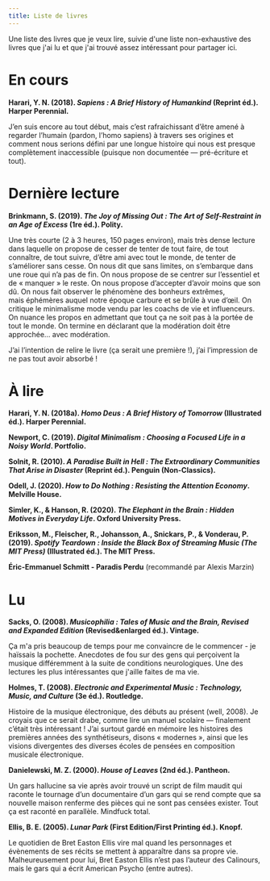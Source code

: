 ```yaml
---
title: Liste de livres
---
```

Une liste des livres que je veux lire, suivie d'une liste non-exhaustive des livres que j'ai lu et que j'ai trouvé assez intéressant pour partager ici.

# En cours
**Harari, Y. N. (2018). _Sapiens : A Brief History of Humankind_ (Reprint éd.). Harper Perennial.**

 J’en suis encore au tout début, mais c’est rafraichissant d’être amené à regarder l’humain (pardon, l’homo sapiens) à travers ses origines et comment nous serions défini par une longue histoire qui nous est presque complètement inaccessible (puisque non documentée — pré-écriture et tout).

# Dernière lecture
**Brinkmann, S. (2019). _The Joy of Missing Out : The Art of Self-Restraint in an Age of Excess_ (1re éd.). Polity.**

Une très courte (2 à 3 heures, 150 pages environ), mais très dense lecture dans laquelle on propose de cesser de tenter de tout faire, de tout connaître, de tout suivre, d’être ami avec tout le monde, de tenter de s’améliorer sans cesse. On nous dit que sans limites, on s’embarque dans une roue qui n’a pas de fin. On nous propose de se centrer sur l’essentiel et de « manquer » le reste. On nous propose d’accepter d’avoir moins que son dû. On nous fait observer le phénomène des bonheurs extrêmes, mais éphémères auquel notre époque carbure et se brûle à vue d’œil. On critique le minimalisme mode vendu par les coachs de vie et influenceurs. On nuance les propos en admettant que tout ça ne soit pas à la portée de tout le monde. On termine en déclarant que la modération doit être approchée… avec modération.  

J’ai l’intention de relire le livre (ça serait une première !), j’ai l’impression de ne pas tout avoir absorbé !

# À lire

**Harari, Y. N. (2018a). _Homo Deus : A Brief History of Tomorrow_ (Illustrated éd.). Harper Perennial.**

**Newport, C. (2019). _Digital Minimalism : Choosing a Focused Life in a Noisy World_. Portfolio.**

**Solnit, R. (2010). _A Paradise Built in Hell : The Extraordinary Communities That Arise in Disaster_ (Reprint éd.). Penguin (Non-Classics).**

**Odell, J. (2020). _How to Do Nothing : Resisting the Attention Economy_. Melville House.**

**Simler, K., & Hanson, R. (2020). _The Elephant in the Brain : Hidden Motives in Everyday Life_. Oxford University Press.**

**Eriksson, M., Fleischer, R., Johansson, A., Snickars, P., & Vonderau, P. (2019). _Spotify Teardown : Inside the Black Box of Streaming Music (The MIT Press)_ (Illustrated éd.). The MIT Press.**

**Éric-Emmanuel Schmitt - Paradis Perdu** (recommandé par Alexis Marzin)



# Lu
**Sacks, O. (2008). _Musicophilia : Tales of Music and the Brain, Revised and Expanded Edition_ (Revised&enlarged éd.). Vintage.**

 Ça m'a pris beaucoup de temps pour me convaincre de le commencer - je haïssais la pochette. Anecdotes de fou sur des gens qui perçoivent la musique différemment à la suite de conditions neurologiques. Une des lectures les plus intéressantes que j'aille faites de ma vie.

**Holmes, T. (2008). _Electronic and Experimental Music : Technology, Music, and Culture_ (3e éd.). Routledge.**

 Histoire de la musique électronique, des débuts au présent (well, 2008). Je croyais que ce serait drabe, comme lire un manuel scolaire — finalement c’était très intéressant ! J’ai surtout gardé en mémoire les histoires des premières années des synthétiseurs, disons « modernes », ainsi que les visions divergentes des diverses écoles de pensées en composition musicale électronique.

**Danielewski, M. Z. (2000). _House of Leaves_ (2nd éd.). Pantheon.**

 Un gars hallucine sa vie après avoir trouvé un script de film maudit qui raconte le tournage d’un documentaire d’un gars qui se rend compte que sa nouvelle maison renferme des pièces qui ne sont pas censées exister. Tout ça est raconté en parallèle. Mindfuck total.

**Ellis, B. E. (2005). _Lunar Park_ (First Edition/First Printing éd.). Knopf.**

 Le quotidien de Bret Easton Ellis vire mal quand les personnages et évènements de ses récits se mettent à apparaître dans sa propre vie. Malheureusement pour lui, Bret Easton Ellis n’est pas l’auteur des Calinours, mais le gars qui a écrit American Psycho (entre autres).